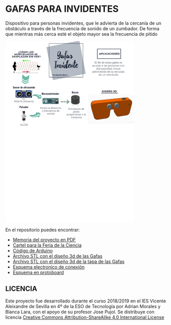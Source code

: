 # GAFAS PARA INVIDENTES
Dispositivo para personas invidentes, que le advierta de la cercanía de un obstáculo a través de la frecuencia de sonido de un zumbador. De forma que mientras más cerca esté el objeto mayor sea la frecuencia de pitido

<img src="CartelGafas.pdf" width="400" align="center">

En el repositorio puedes encontrar:
- [Memoria del proyecto en PDF](https://github.com/Josepujol/ProyectosEstudiantes/blob/master/GafasInvidentes/MemoriaGafas.pdf)
- [Cartel para la Feria de la Ciencia](https://github.com/Josepujol/ProyectosEstudiantes/blob/master/GafasInvidentes/CartelGafas.pdf)
- [Código de Arduino](https://github.com/Josepujol/ProyectosEstudiantes/blob/master/GafasInvidentes/Codigo_gafas.ino)
- [Archivo STL con el diseño 3d de las Gafas](https://github.com/Josepujol/ProyectosEstudiantes/blob/master/GafasInvidentes/Gafas.stl)
- [Archivo STL con el diseño 3d de la tapa de las Gafas](https://github.com/Josepujol/ProyectosEstudiantes/blob/master/GafasInvidentes/Tapa%20gafas.stl)
- [Esquema electronico de conexión](https://github.com/Josepujol/ProyectosEstudiantes/blob/master/GafasInvidentes/EsquemaGafas.png)
- [Esquema en protoboard](https://github.com/Josepujol/ProyectosEstudiantes/blob/master/GafasInvidentes/EsquemaGafasbb.png)

## LICENCIA
Este proyecto fue desarrollado durante el curso 2018/2019 en el IES Vicente Aleixandre de Sevilla en 4º de la ESO de Tecnología por Adrian Morales y Blanca Lara, con el apoyo de su profesor Jose Pujol. Se distribuye con licencia [Creative Commons Attribution-ShareAlike 4.0 International License](http://creativecommons.org/licenses/by-sa/4.0/)



